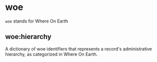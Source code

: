 # woe

`woe` stands for Where On Earth

## woe:hierarchy

A dictionary of woe identifiers that represents a record's administrative hierarchy, as categorized in Where On Earth.